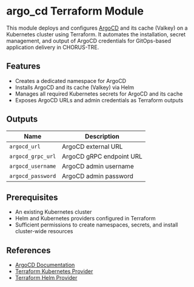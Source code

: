 # argo_cd Terraform Module

This module deploys and configures [ArgoCD](https://argo-cd.readthedocs.io/) and its cache (Valkey) on a Kubernetes cluster using Terraform. It automates the installation, secret management, and output of ArgoCD credentials for GitOps-based application delivery in CHORUS-TRE.

## Features

- Creates a dedicated namespace for ArgoCD
- Installs ArgoCD and its cache (Valkey) via Helm
- Manages all required Kubernetes secrets for ArgoCD and its cache
- Exposes ArgoCD URLs and admin credentials as Terraform outputs

## Outputs

| Name              | Description                  |
|-------------------|-----------------------------|
| `argocd_url`      | ArgoCD external URL          |
| `argocd_grpc_url` | ArgoCD gRPC endpoint URL     |
| `argocd_username` | ArgoCD admin username        |
| `argocd_password` | ArgoCD admin password        |

## Prerequisites

- An existing Kubernetes cluster
- Helm and Kubernetes providers configured in Terraform
- Sufficient permissions to create namespaces, secrets, and install cluster-wide resources

## References

- [ArgoCD Documentation](https://argo-cd.readthedocs.io/en/stable/)
- [Terraform Kubernetes Provider](https://registry.terraform.io/providers/hashicorp/kubernetes/latest/docs)
- [Terraform Helm Provider](https://registry.terraform.io/providers/hashicorp/helm/latest/docs) 